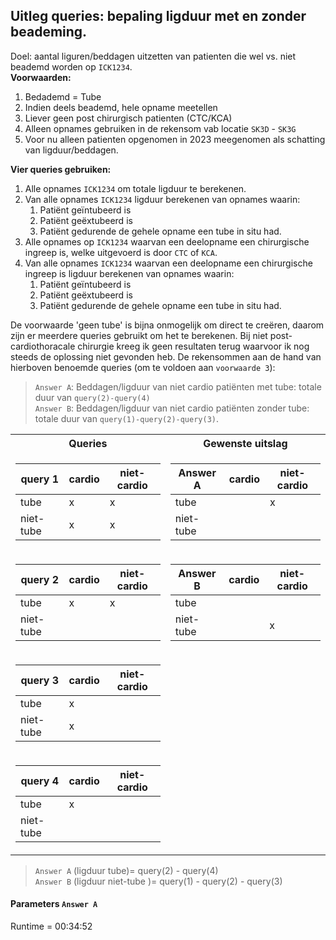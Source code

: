 ## Uitleg queries: bepaling ligduur met en zonder beademing.
Doel: aantal liguren/beddagen uitzetten van patienten die wel vs. niet beademd worden op `ICK1234`. <br>
<b>Voorwaarden:</b> 

1. Bedademd = Tube
2. Indien deels beademd, hele opname meetellen
3. Liever geen post chirurgisch patienten (CTC/KCA) 
4. Alleen opnames gebruiken in de rekensom vab locatie `SK3D` - `SK3G`
5. Voor nu alleen patienten opgenomen in 2023 meegenomen als schatting van ligduur/beddagen. 


<b>Vier queries gebruiken:</b> 

1. Alle opnames `ICK1234` om totale ligduur te berekenen. 
2. Van alle opnames `ICK1234` ligduur berekenen van opnames waarin:
    1. Patiënt geïntubeerd is
    2. Patiënt geëxtubeerd is 
    3. Patiënt gedurende de gehele opname een tube in situ had. 
3. Alle opnames op `ICK1234` waarvan een deelopname een chirurgische ingreep is, welke uitgevoerd is door `CTC` of `KCA`. 
4. Van alle opnames `ICK1234` waarvan een deelopname een chirurgische ingreep is ligduur berekenen van opnames waarin:
    1. Patiënt geïntubeerd is
    2. Patiënt geëxtubeerd is 
    3. Patiënt gedurende de gehele opname een tube in situ had. 

De voorwaarde 'geen tube' is bijna onmogelijk om direct te creëren, daarom zijn er meerdere queries gebruikt om het te berekenen. Bij niet post-cardiothoracale chirurgie kreeg ik geen resultaten terug waarvoor ik nog steeds de oplossing niet gevonden heb. 
De rekensommen aan de hand van hierboven benoemde queries (om te voldoen aan `voorwaarde 3`): 
> `Answer A`: Beddagen/ligduur van niet cardio patiënten met tube: totale duur van `query(2)-query(4)` <br>
> `Answer B`: Beddagen/ligduur van niet cardio patiënten zonder tube: totale duur van `query(1)-query(2)-query(3)`. 
<table>
<tr>
<th> Queries </th>
<th> Gewenste uitslag </th>
</tr>
<tr>
<td>


|query 1     |  cardio   | niet-cardio|          
|---|----|----|        
tube        |     x     |     x                 
niet-tube   |     x     |     x   


</td>
<td>

Answer A    |  cardio   | niet-cardio
|-----|----|----|
tube        |           |     x
niet-tube   |           |     


</td>
</tr>
<tr>
<td>

query 2|cardio|niet-cardio     
|---|----|----|       
|tube|x|x|                 
|niet-tube| |  |

</td>
<td>

Answer B    |  cardio   | niet-cardio
|---|----|----| 
tube        |           |     
niet-tube   |           |     x

</td>
</tr>
<td>

query 3     |  cardio   | niet-cardio
|---|----|----| 
tube        |     x     |      
niet-tube   |     x     |      

</td>
    <td></td>
</tr>

<td>

query 4     |  cardio   | niet-cardio
|---|----|----| 
tube        |     x     |     
niet-tube   |           |     

</td>
<td></td>
</tr>
</table>
    
>`Answer A` (ligduur tube)= query(2) - query(4) <br>
>`Answer B` (ligduur niet-tube )= query(1) - query(2) - query(3)


#### Parameters `Answer A`
Runtime = 00:34:52

